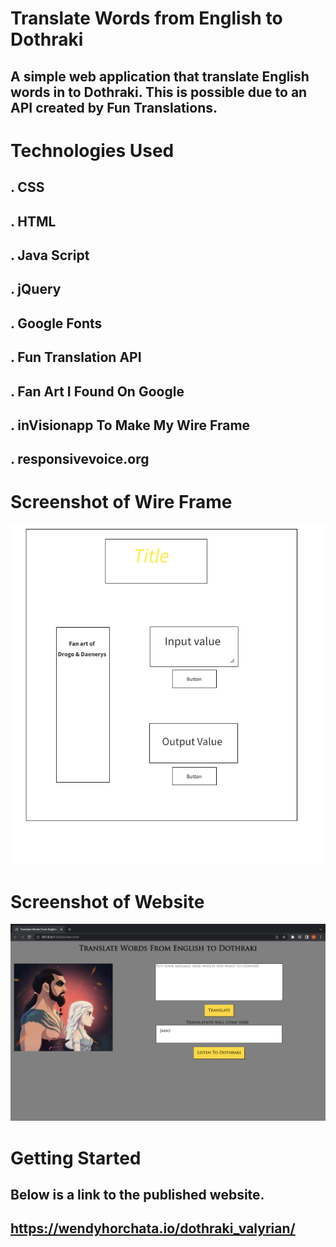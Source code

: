 
# Translate Words from English to Dothraki

## A simple web application that translate English words in to Dothraki. This is possible due to an API created by Fun Translations.


# Technologies Used
 ## . CSS
 ## . HTML
 ## . Java Script
 ## . jQuery
 ## . Google Fonts
 ## . Fun Translation API 
 ## . Fan Art I Found On Google 
 ## . inVisionapp To Make My Wire Frame 
 ## . responsivevoice.org


# Screenshot of Wire Frame 

![WireFrame](./Images/DothrakiTranslateWireFrame.png)

# Screenshot of Website

![Website Screenshot](./Images/Dothraki-Translate-Website-View.png)

# Getting Started
## Below is a link to the published website. 
## https://wendyhorchata.io/dothraki_valyrian/
